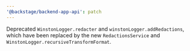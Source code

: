 ```yaml
---
'@backstage/backend-app-api': patch
---
```


Deprecated `WinstonLogger.redacter` and `winstonLogger.addRedactions`, which have been replaced by the new `RedactionsService` and `WinstonLogger.recursiveTransformFormat`.
